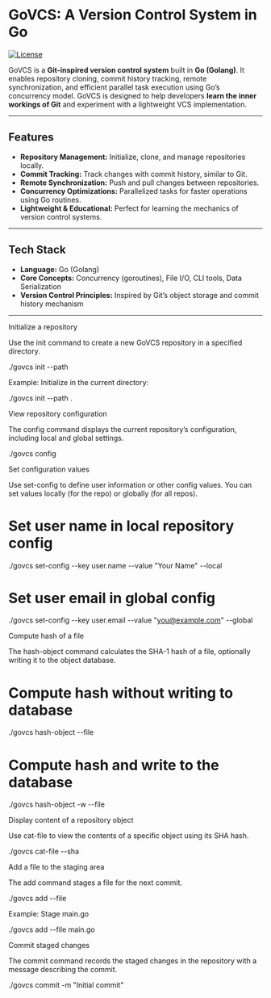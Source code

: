 # GoVCS: A Version Control System in Go

[![License](https://img.shields.io/badge/license-MIT-blue.svg)](LICENSE)

GoVCS is a **Git-inspired version control system** built in **Go (Golang)**. It enables repository cloning, commit history tracking, remote synchronization, and efficient parallel task execution using Go’s concurrency model. GoVCS is designed to help developers **learn the inner workings of Git** and experiment with a lightweight VCS implementation.

---

## Features

- **Repository Management:** Initialize, clone, and manage repositories locally.  
- **Commit Tracking:** Track changes with commit history, similar to Git.  
- **Remote Synchronization:** Push and pull changes between repositories.  
- **Concurrency Optimizations:** Parallelized tasks for faster operations using Go routines.  
- **Lightweight & Educational:** Perfect for learning the mechanics of version control systems.  

---

## Tech Stack

- **Language:** Go (Golang)  
- **Core Concepts:** Concurrency (goroutines), File I/O, CLI tools, Data Serialization  
- **Version Control Principles:** Inspired by Git’s object storage and commit history mechanism  

---

Initialize a repository

Use the init command to create a new GoVCS repository in a specified directory.

./govcs init --path <directory>


Example: Initialize in the current directory:

./govcs init --path .

View repository configuration

The config command displays the current repository’s configuration, including local and global settings.

./govcs config

Set configuration values

Use set-config to define user information or other config values. You can set values locally (for the repo) or globally (for all repos).

# Set user name in local repository config
./govcs set-config --key user.name --value "Your Name" --local

# Set user email in global config
./govcs set-config --key user.email --value "you@example.com" --global

Compute hash of a file

The hash-object command calculates the SHA-1 hash of a file, optionally writing it to the object database.

# Compute hash without writing to database
./govcs hash-object --file <file-path>

# Compute hash and write to the database
./govcs hash-object -w --file <file-path>

Display content of a repository object

Use cat-file to view the contents of a specific object using its SHA hash.

./govcs cat-file --sha <object-sha>

Add a file to the staging area

The add command stages a file for the next commit.

./govcs add --file <file-path>


Example: Stage main.go

./govcs add --file main.go

Commit staged changes

The commit command records the staged changes in the repository with a message describing the commit.

./govcs commit -m "Initial commit"
